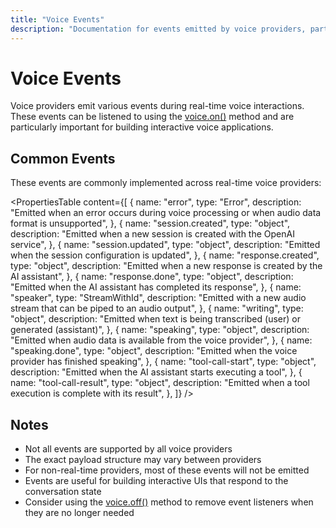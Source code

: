 ```yaml
---
title: "Voice Events"
description: "Documentation for events emitted by voice providers, particularly for real-time voice interactions."
---
```


# Voice Events

Voice providers emit various events during real-time voice interactions. These events can be listened to using the [voice.on()](./voice.on) method and are particularly important for building interactive voice applications.

## Common Events

These events are commonly implemented across real-time voice providers:

<PropertiesTable
content={[
{
name: "error",
type: "Error",
description:
"Emitted when an error occurs during voice processing or when audio data format is unsupported",
},
{
name: "session.created",
type: "object",
description:
"Emitted when a new session is created with the OpenAI service",
},
{
name: "session.updated",
type: "object",
description: "Emitted when the session configuration is updated",
},
{
name: "response.created",
type: "object",
description: "Emitted when a new response is created by the AI assistant",
},
{
name: "response.done",
type: "object",
description: "Emitted when the AI assistant has completed its response",
},
{
name: "speaker",
type: "StreamWithId",
description:
"Emitted with a new audio stream that can be piped to an audio output",
},
{
name: "writing",
type: "object",
description:
"Emitted when text is being transcribed (user) or generated (assistant)",
},
{
name: "speaking",
type: "object",
description:
"Emitted when audio data is available from the voice provider",
},
{
name: "speaking.done",
type: "object",
description: "Emitted when the voice provider has finished speaking",
},
{
name: "tool-call-start",
type: "object",
description: "Emitted when the AI assistant starts executing a tool",
},
{
name: "tool-call-result",
type: "object",
description: "Emitted when a tool execution is complete with its result",
},
]}
/>

## Notes

- Not all events are supported by all voice providers
- The exact payload structure may vary between providers
- For non-real-time providers, most of these events will not be emitted
- Events are useful for building interactive UIs that respond to the conversation state
- Consider using the [voice.off()](./voice.off) method to remove event listeners when they are no longer needed

